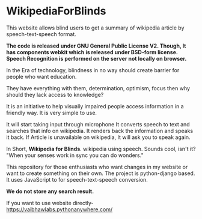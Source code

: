 # WikipediaForBlinds
This website allows blind users to get a summary of wikipedia article by speech-text-speech format.

<B>The code is released under GNU General Public License V2. Though, It has components webkit which is released under BSD-form license. Speech Recognition is performed on the server not locally on browser.</B>

In the Era of technology, blindness in no way should create barrier for people who want education. 

They have everything with them, determination, optimism, focus then why should they lack access to knowledge?

It is an initiative to help visually impaired people access information in a friendly way. It is very simple to use. 

It will start taking input through microphone It converts speech to text and searches that info on wikipedia. 
It renders back the information and speaks it back. If Article is unavailable on wikipedia, It will ask you to speak again.

In Short, <b>Wikipedia for Blinds</b>. wikipedia using speech. Sounds cool, isn't it? 
"When your senses work in sync you can do wonders."

This repository for those enthusiasts who want changes in my website or want to create something on their own.
The project is python-django based. It uses JavaScript to for speech-text-speech conversion.

<B>We do not store any search result.</B>

If you want to use website directly- https://vaibhawlabs.pythonanywhere.com/

